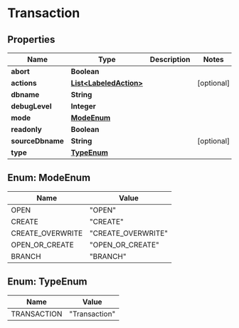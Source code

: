 

# Transaction

## Properties

Name | Type | Description | Notes
------------ | ------------- | ------------- | -------------
**abort** | **Boolean** |  | 
**actions** | [**List&lt;LabeledAction&gt;**](LabeledAction.md) |  |  [optional]
**dbname** | **String** |  | 
**debugLevel** | **Integer** |  | 
**mode** | [**ModeEnum**](#ModeEnum) |  | 
**readonly** | **Boolean** |  | 
**sourceDbname** | **String** |  |  [optional]
**type** | [**TypeEnum**](#TypeEnum) |  | 



## Enum: ModeEnum

Name | Value
---- | -----
OPEN | &quot;OPEN&quot;
CREATE | &quot;CREATE&quot;
CREATE_OVERWRITE | &quot;CREATE_OVERWRITE&quot;
OPEN_OR_CREATE | &quot;OPEN_OR_CREATE&quot;
BRANCH | &quot;BRANCH&quot;



## Enum: TypeEnum

Name | Value
---- | -----
TRANSACTION | &quot;Transaction&quot;



